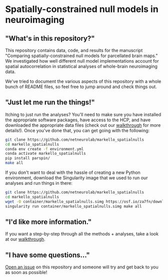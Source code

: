 # Spatially-constrained null models in neuroimaging

## "What's in this repository?"

This repository contains data, code, and results for the manuscript "Comparing spatially-constrained null models for parcellated brain maps."
We investigated how well different null model implementations account for spatial autocorrelation in statistical analyses of whole-brain neuroimaging data.

We've tried to document the various aspects of this repository with a whole bunch of README files, so feel free to jump around and check things out.

## "Just let me run the things!"

Itching to just run the analyses?
You'll need to make sure you have installed the appropriate software packages, have access to the HCP, and have downloaded the appropriate data files (check out our [walkthrough](https://netneurolab.github.io/markello_spatialnulls) for more details!).
Once you've done that, you can get going with the following:

```bash
git clone https://github.com/netneurolab/markello_spatialnulls
cd markello_spatialnulls
conda env create -f environment.yml
conda activate markello_spatialnulls
pip install parspin/
make all
```

If you don't want to deal with the hassle of creating a new Python environment, download the Singularity image that we used to run our analyses and run things in there:

```bash
git clone https://github.com/netneurolab/markello_spatialnulls
cd markello_spatialnulls
wget -O container/markello_spatialnulls.simg https://osf.io/za7fn/download
singularity run container/markello_spatialnulls.simg make all
```

## "I'd like more information."

If you want a step-by-step through all the methods + analyses, take a look at our [walkthrough](https://netneurolab.github.io/markello_spatialnulls).

## "I have some questions..."

[Open an issue](https://github.com/netneurolab/markello_spatialnulls/issues) on this repository and someone will try and get back to you as soon as possible!
